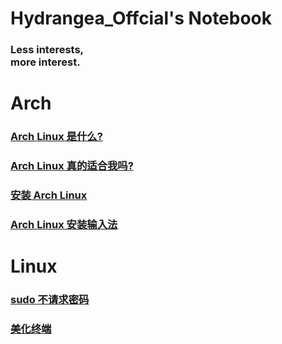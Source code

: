 
<div class="home">

# Hydrangea_Offcial's Notebook
### Less interests, <br>more interest.

</div>

<div class="friends">

# Arch

### [Arch Linux 是什么?](/docs/notes/arch/whatisarch)
### [Arch Linux 真的适合我吗?](/docs/notes/arch/archyes)
### [安装 Arch Linux](/docs/notes/arch/archinstall)
### [Arch Linux 安装输入法](/docs/notes/arch/archinput)


# Linux

### [sudo 不请求密码](/docs/notes/linux/sudonopwd)
### [美化终端](/docs/notes/linux/shell-beauty)



</div>